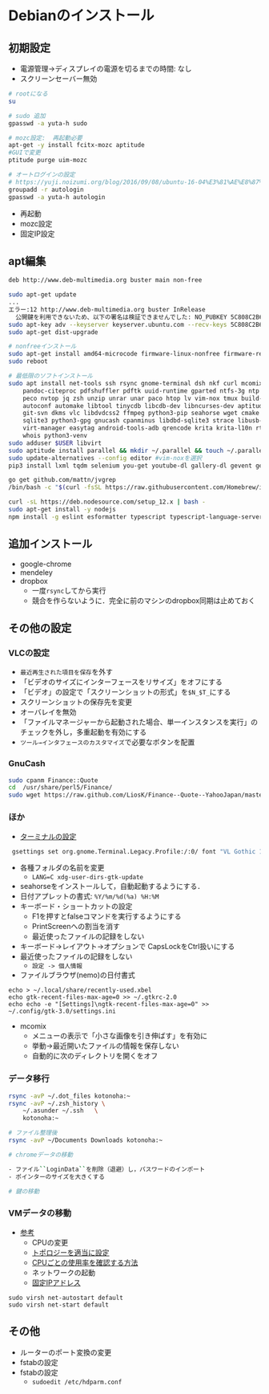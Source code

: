 # Debianのインストール


## 初期設定

- 電源管理->ディスプレイの電源を切るまでの時間: なし
- スクリーンセーバー無効

```sh
# rootになる
su

# sudo 追加
gpasswd -a yuta-h sudo

# mozc設定:  再起動必要
apt-get -y install fcitx-mozc aptitude
#GUIで変更
ptitude purge uim-mozc

# オートログインの設定
# https://yuji.noizumi.org/blog/2016/09/08/ubuntu-16-04%E3%81%AE%E8%87%AA%E5%8B%95%E3%83%AD%E3%82%B0%E3%82%A4%E3%83%B3%E3%81%8C%E5%8A%B9%E3%81%8B%E3%81%AA%E3%81%8F%E3%81%AA%E3%81%A3%E3%81%9F%E3%80%82/
groupadd -r autologin
gpasswd -a yuta-h autologin
```
- 再起動
- mozc設定
- 固定IP設定


## apt編集

```txt
deb http://www.deb-multimedia.org buster main non-free
```

```sh
sudo apt-get update
...
エラー:12 http://www.deb-multimedia.org buster InRelease
  公開鍵を利用できないため、以下の署名は検証できませんでした: NO_PUBKEY 5C808C2B65558117
sudo apt-key adv --keyserver keyserver.ubuntu.com --recv-keys 5C808C2B65558117
sudo apt-get dist-upgrade

# nonfreeインストール
sudo apt-get install amd64-microcode firmware-linux-nonfree firmware-realtek nvidia-driver
sudo reboot

# 最低限のソフトインストール
sudo apt install net-tools ssh rsync gnome-terminal dsh nkf curl mcomix pandoc \
    pandoc-citeproc pdfshuffler pdftk uuid-runtime gparted ntfs-3g ntp wdiff colordiff \
    peco nvtop jq zsh unzip unrar unar paco htop lv vim-nox tmux build-essential swig \
    autoconf automake libtool tinycdb libcdb-dev libncurses-dev aptitude git git-core \
    git-svn dkms vlc libdvdcss2 ffmpeg python3-pip seahorse wget cmake encfs \
    sqlite3 python3-gpg gnucash cpanminus libdbd-sqlite3 strace libusb-dev libusb-1.0-0-dev \
    virt-manager easytag android-tools-adb qrencode krita krita-l10n rtmpdump golang audacity asunder \
    whois python3-venv
sudo adduser $USER libvirt
sudo aptitude install parallel && mkdir ~/.parallel && touch ~/.parallel/will-cite
sudo update-alternatives --config editor #vim-noxを選択
pip3 install lxml tqdm selenium you-get youtube-dl gallery-dl gevent gevent-websocket websocket-client flake8 mypy isort autopep8

go get github.com/mattn/jvgrep
/bin/bash -c "$(curl -fsSL https://raw.githubusercontent.com/Homebrew/install/master/install.sh)"

curl -sL https://deb.nodesource.com/setup_12.x | bash -
sudo apt-get install -y nodejs
npm install -g eslint esformatter typescript typescript-language-server
```

## 追加インストール
- google-chrome
- mendeley
- dropbox
    - 一度``rsync``してから実行
    - 競合を作らないように．完全に前のマシンのdropbox同期は止めておく


## その他の設定
### VLCの設定

- ``最近再生された項目を保存``を外す
- 「ビデオのサイズにインターフェースをリサイズ」をオフにする
- 「ビデオ」の設定で「スクリーンショットの形式」を``$N_$T_``にする
- スクリーンショットの保存先を変更
- オーバレイを無効
- 「ファイルマネージャーから起動された場合、単一インスタンスを実行」のチェックを外し，多重起動を有効にする
- ``ツール→インタフェースのカスタマイズ``で必要なボタンを配置

### GnuCash

```sh
sudo cpanm Finance::Quote
cd  /usr/share/perl5/Finance/
sudo wget https://raw.github.com/LiosK/Finance--Quote--YahooJapan/master/lib/Finance/Quote/YahooJapan.pm
```

### ほか
- [ターミナルの設定](https://zv-louis.hatenablog.com/entry/2018/05/28/120000)
```sh
 gsettings set org.gnome.Terminal.Legacy.Profile:/:0/ font "VL Gothic 14"
```
- 各種フォルダの名前を変更
    - ``LANG=C xdg-user-dirs-gtk-update``
- seahorseをインストールして，自動起動するようにする．
- 日付アプレットの書式: `%Y/%m/%d(%a) %H:%M`
- キーボード・ショートカットの設定
    - F1を押すとfalseコマンドを実行するようにする
    - PrintScreenへの割当を消す
    - 最近使ったファイルの記録をしない
- キーボード->レイアウト->オプションで CapsLockをCtrl扱いにする
- 最近使ったファイルの記録をしない
    - ``設定 -> 個人情報``
- ファイルブラウザ(nemo)の日付書式

```
echo > ~/.local/share/recently-used.xbel
echo gtk-recent-files-max-age=0 >> ~/.gtkrc-2.0
echo echo -e "[Settings]\ngtk-recent-files-max-age=0" >> ~/.config/gtk-3.0/settings.ini
```
- mcomix
    - メニューの表示で「小さな画像を引き伸ばす」を有効に
    - 挙動->最近開いたファイルの情報を保存しない
    - 自動的に次のディレクトリを開くをオフ


### データ移行

```sh
rsync -avP ~/.dot_files kotonoha:~
rsync -avP ~/.zsh_history \
    ~/.asunder ~/.ssh   \
    kotonoha:~

# ファイル整理後
rsync -avP ~/Documents Downloads kotonoha:~

# chromeデータの移動

- ファイル``LoginData``を削除（退避）し，パスワードのインポート
- ポインターのサイズを大きくする

# 鍵の移動
```

### VMデータの移動

- [参考](https://oplern.hatenablog.com/entry/2016/11/06/212257)
    - CPUの変更
    - [トポロジーを適当に設定](https://www.alprovs.com/wordpress/?p=605)
    - [CPUごとの使用率を確認する方法](https://piyokabe.net/pc/win10/taskmanager-cpu-thread/)
    - ネットワークの起動
    - [固定IPアドレス](https://kana-linux.info/linux/kvm%E3%81%ABdhcp%E3%81%A7%E5%9B%BA%E5%AE%9Aip%E3%82%92%E8%A8%AD%E5%AE%9A%E3%81%99%E3%82%8B)
```
sudo virsh net-autostart default                                            
sudo virsh net-start default                                  
```


## その他

- ルーターのポート変換の変更
- fstabの設定
- fstabの設定
    - ``sudoedit /etc/hdparm.conf``

